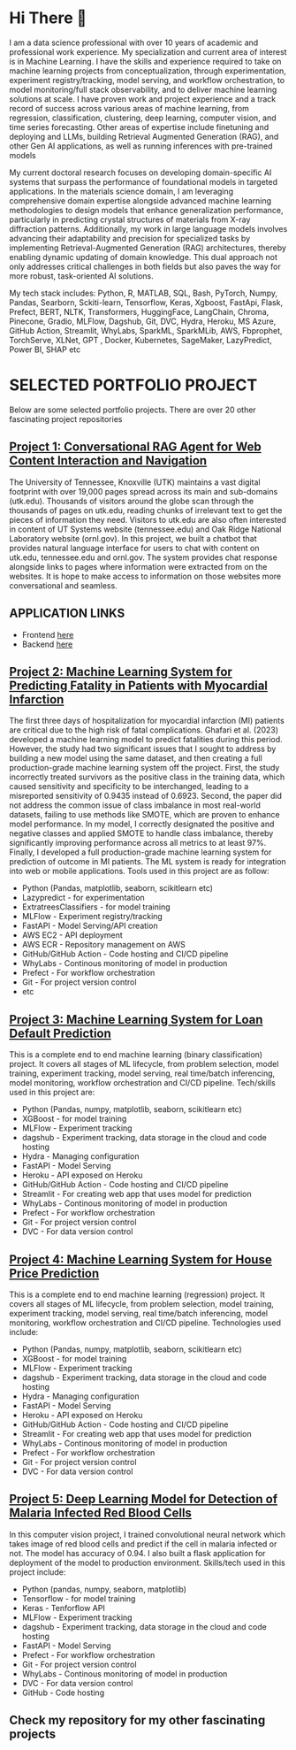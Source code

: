 # Hi There 👋
I am a data science professional with over 10 years of academic and professional work experience. My specialization and current area of interest is in Machine Learning. I have the skills and experience required to take on machine learning projects from conceptualization, through experimentation, experiment registry/tracking, model serving, and workflow orchestration, to model monitoring/full stack observability, and to deliver machine learning solutions at scale. I have proven work and project experience and a track record of success across various areas of machine learning, from regression, classification, clustering, deep learning, computer vision, and time series forecasting. Other areas of expertise include finetuning and deploying and LLMs, building Retrieval Augmented Generation (RAG), and other Gen AI applications, as well as running inferences with pre-trained models

My current doctoral research focuses on developing domain-specific AI systems that surpass the performance of foundational models in targeted applications. In the materials science domain, I am leveraging comprehensive domain expertise alongside advanced machine learning methodologies to design models that enhance generalization performance, particularly in predicting crystal structures of materials from X-ray diffraction patterns. Additionally, my work in large language models involves advancing their adaptability and precision for specialized tasks by implementing Retrieval-Augmented Generation (RAG) architectures, thereby enabling dynamic updating of domain knowledge. This dual approach not only addresses critical challenges in both fields but also paves the way for more robust, task-oriented AI solutions.

My tech stack includes: Python, R, MATLAB, SQL, Bash, PyTorch, Numpy, Pandas, Searborn, Sckiti-learn, Tensorflow, Keras, Xgboost, FastApi, Flask, Prefect, BERT, NLTK, Transformers, HuggingFace, LangChain, Chroma, Pinecone, Gradio, MLFlow, Dagshub, Git, DVC, Hydra, Heroku, MS Azure, GitHub Action, Streamlit, WhyLabs, SparkML, SparkMLib, AWS, Fbprophet, TorchServe, XLNet, GPT , Docker, Kubernetes, SageMaker, LazyPredict, Power BI, SHAP etc  

# SELECTED PORTFOLIO PROJECT
Below are some selected portfolio projects. There are over 20 other fascinating project repositories

## [Project 1: Conversational RAG Agent for Web Content Interaction and Navigation](https://github.com/joagada2/dse_697_fianl_project)
The University of Tennessee, Knoxville (UTK) maintains a vast digital footprint with over 19,000 pages spread across its main and sub-domains (utk.edu). Thousands of visitors around the globe scan through the thousands of pages on utk.edu, reading chunks of irrelevant text to get the pieces of information they need. Visitors to utk.edu are also often interested in content of UT Systems website (tennessee.edu) and Oak Ridge National Laboratory website (ornl.gov). In this project, we built a chatbot that provides natural language interface for users to chat with content on utk.edu, tennessee.edu and ornl.gov. The system provides chat response alongside links to pages where information were extracted from on the websites. It is hope to make access to information on those websites more conversational and seamless.
## APPLICATION LINKS
 - Frontend [here](http://3.144.96.138/)
 - Backend [here](http://3.143.23.19:8000/docs)

## [Project 2: Machine Learning System for Predicting Fatality in Patients with Myocardial Infarction](https://github.com/joagada2/mi_fatality_prediction)
The first three days of hospitalization for myocardial infarction (MI) patients are critical due to the high risk of fatal complications. Ghafari et al. (2023) developed a machine learning model to predict fatalities during this period. However, the study had two significant issues that I sought to address by building a new model using the same dataset, and then creating a full production-grade machine learning system off the project. First, the study incorrectly treated survivors as the positive class in the training data, which caused sensitivity and specificity to be interchanged, leading to a misreported sensitivity of 0.9435 instead of 0.6923. Second, the paper did not address the common issue of class imbalance in most real-world datasets, failing to use methods like SMOTE, which are proven to enhance model performance. In my model, I correctly designated the positive and negative classes and applied SMOTE to handle class imbalance, thereby significantly improving performance across all metrics to at least 97%. Finally, I developed a full production-grade machine learning system for prediction of outcome in MI patients. The ML system is ready for integration into web or mobile applications. Tools used in this project are as follow:
  - Python (Pandas, matplotlib, seaborn, scikitlearn etc)
  - Lazypredict - for experimentation
  - ExtratreesClassifiers - for model training
  - MLFlow - Experiment registry/tracking
  - FastAPI - Model Serving/API creation
  - AWS EC2 - API deployment
  - AWS ECR - Repository management on AWS
  - GitHub/GitHub Action - Code hosting and CI/CD pipeline
  - WhyLabs - Continous monitoring of model in production
  - Prefect - For workflow orchestration
  - Git - For project version control
  - etc
    
## [Project 3: Machine Learning System for Loan Default Prediction](https://github.com/joagada2/loan-default-prediction-model)
This is a complete end to end machine learning (binary classification) project. It covers all stages of ML lifecycle, from problem selection, model training, experiment tracking, model serving, real time/batch inferencing, model monitoring, workflow orchestration and CI/CD pipeline. Tech/skills used in this project are:
 - Python (Pandas, numpy, matplotlib, seaborn, scikitlearn etc)
 - XGBoost - for model training
 - MLFlow - Experiment tracking
 - dagshub - Experiment tracking, data storage in the cloud and code hosting
 - Hydra - Managing configuration
 - FastAPI - Model Serving
 - Heroku - API exposed on Heroku
 - GitHub/GitHub Action - Code hosting and CI/CD pipeline
 - Streamlit - For creating web app that uses model for prediction
 - WhyLabs - Continous monitoring of model in production
 - Prefect - For workflow orchestration
 - Git - For project version control
 - DVC - For data version control

## [Project 4: Machine Learning System for House Price Prediction](https://github.com/joagada2/king-county-house-price-prediction)
This is a complete end to end machine learning (regression) project. It covers all stages of ML lifecycle, from problem selection, model training, experiment tracking, model serving, real time/batch inferencing, model monitoring, workflow orchestration and CI/CD pipeline. Technologies used include:
 - Python (Pandas, numpy, matplotlib, seaborn, scikitlearn etc)
 - XGBoost - for model training
 - MLFlow - Experiment tracking
 - dagshub - Experiment tracking, data storage in the cloud and code hosting
 - Hydra - Managing configuration
 - FastAPI - Model Serving
 - Heroku - API exposed on Heroku
 - GitHub/GitHub Action - Code hosting and CI/CD pipeline
 - Streamlit - For creating web app that uses model for prediction
 - WhyLabs - Continous monitoring of model in production
 - Prefect - For workflow orchestration
 - Git - For project version control
 - DVC - For data version control
   
## [Project 5: Deep Learning Model for Detection of Malaria Infected Red Blood Cells](https://github.com/joagada2/deep_learning_model_for_detecting_malaria_infected_red_blood_cell)
In this computer vision project, I trained convolutional neural network which takes image of red blood cells and predict if the cell in malaria infected or not. The model has accuracy of 0.94. I also built a flask application for deployment of the model to production environment. Skills/tech used in this project include:
 - Python (pandas, numpy, seaborn, matplotlib)
 - Tensorflow - for model training
 - Keras - Tenforflow API
 - MLFlow - Experiment tracking
 - dagshub - Experiment tracking, data storage in the cloud and code hosting
 - FastAPI - Model Serving
 - Prefect - For workflow orchestration
 - Git - For project version control
 - WhyLabs - Continous monitoring of model in production
 - DVC - For data version control
 - GitHub - Code hosting

## Check my repository for my other fascinating projects


